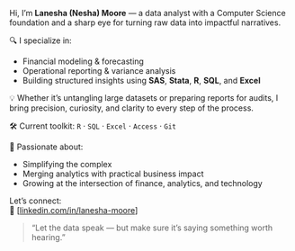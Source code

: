 Hi, I’m **Lanesha (Nesha) Moore** — a data analyst with a Computer Science foundation and a sharp eye for turning raw data into impactful narratives.

🔍 I specialize in:
- Financial modeling & forecasting
- Operational reporting & variance analysis
- Building structured insights using **SAS**, **Stata**, **R**, **SQL**, and **Excel**

💡 Whether it’s untangling large datasets or preparing reports for audits, I bring precision, curiosity, and clarity to every step of the process.

🛠️ Current toolkit:
`R` · `SQL` · `Excel` · `Access` · `Git`

🎯 Passionate about:
- Simplifying the complex
- Merging analytics with practical business impact
- Growing at the intersection of finance, analytics, and technology

Let’s connect:  
🔗 [[linkedin.com/in/lanesha-moore](https://www.linkedin.com/in/lanesha-moore/)]
> “Let the data speak — but make sure it’s saying something worth hearing.”
